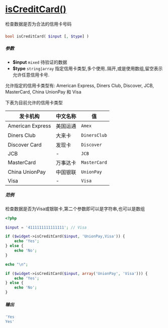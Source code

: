 [isCreditCard()](http://twinh.github.com/widget/api/isCreditCard)
=================================================================

检查数据是否为合法的信用卡号码

### 
```php
bool isCreditCard( $input [, $type] )
```

##### 参数
* **$input** `mixed` 待验证的数据
* **$type** `string|array` 指定信用卡类型,多个使用`,`隔开,或是使用数组,留空表示允许任意信用卡号.


允许指定的信用卡类型有: American Express, Diners Club, Discover, JCB, MasterCard, China UnionPay 和 Visa

下表为目前允许的信用卡类型

| **发卡机构**     | **中文名称** | **值**       |
|------------------|--------------|--------------|
| American Express | 美国运通     | `Amex`       |
| Diners Club      | 大来卡       | `DinersClub` |
| Discover Card    | 发现卡       | `Discover`   |
| JCB              | -            |`JCB`         |
| MasterCard       | 万事达卡     | `MasterCard` |
| China UnionPay   | 中国银联     | `UnionPay`   | 
| Visa             | -            | `Visa`       |


##### 范例
检查数据是否为Visa或银联卡,第二个参数即可以是字符串,也可以是数组
```php
<?php

$input = '4111111111111111'; // Visa

if ($widget->isCreditCard($input, 'UnionPay,Visa')) {
    echo 'Yes';
} else {
    echo 'No';
}

echo "\n";

if ($widget->isCreditCard($input, array('UnionPay', 'Visa'))) {
    echo 'Yes';
} else {
    echo 'No';
}
```
##### 输出
```php
'Yes
Yes'
```
